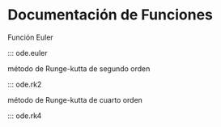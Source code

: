 # Documentación de Funciones

Función Euler

::: ode.euler


método de Runge-kutta de segundo orden

::: ode.rk2


método de Runge-kutta de cuarto orden

::: ode.rk4
